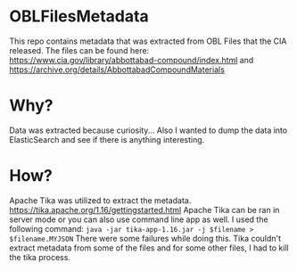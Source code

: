 # OBLFilesMetadata
This repo contains metadata that was extracted from OBL Files that the CIA released. The files can be found here: https://www.cia.gov/library/abbottabad-compound/index.html and https://archive.org/details/AbbottabadCompoundMaterials

# Why?
Data was extracted because curiosity...
Also I wanted to dump the data into ElasticSearch and see if there is anything interesting.

# How?
Apache Tika was utilized to extract the metadata. https://tika.apache.org/1.16/gettingstarted.html
Apache Tika can be ran in server mode or you can also use command line app as well. I used the following command: `java -jar tika-app-1.16.jar -j $filename > $filename.MYJSON`
There were some failures while doing this. Tika couldn't extract metadata from some of the files and for some other files, I had to kill the tika process.